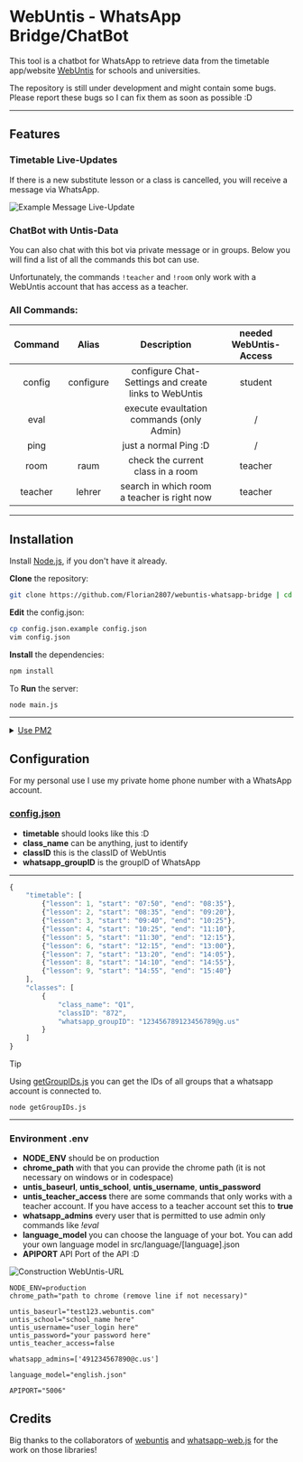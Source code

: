 # WebUntis - WhatsApp Bridge/ChatBot

This tool is a chatbot for WhatsApp to retrieve data from the timetable app/website [WebUntis](https://webuntis.com) for schools and universities.

The repository is still under development and might contain some bugs. Please report these bugs so I can fix them as soon as possible :D

---

## Features

### Timetable Live-Updates

If there is a new substitute lesson or a class is cancelled, you will receive a message via WhatsApp.

![Example Message Live-Update](https://i.2807.eu/CLSWn.png)

### ChatBot with Untis-Data

You can also chat with this bot via private message or in groups. Below you will find a list of all the commands this bot can use.

Unfortunately, the commands `!teacher` and `!room` only work with a WebUntis account that has access as a teacher.

### All Commands:

| Command |   Alias   |                     Description                      | needed WebUntis-Access |
| :-----: | :-------: | :--------------------------------------------------: | :--------------------: |
| config  | configure | configure Chat-Settings and create links to WebUntis |        student         |
|  eval   |           |      execute evaultation commands (only Admin)       |           /            |
|  ping   |           |                just a normal Ping :D                 |           /            |
|  room   |   raum    |          check the current class in a room           |        teacher         |
| teacher |  lehrer   |     search in which room a teacher is right now      |        teacher         |

---

## Installation

Install [Node.js](https://nodejs.org/), if you don't have it already.

**Clone** the repository:

```bash
git clone https://github.com/Florian2807/webuntis-whatsapp-bridge | cd webuntis-whatsapp-bridge
```

**Edit** the config.json:

```bash
cp config.json.example config.json
vim config.json
```

**Install** the dependencies:

```bash
npm install
```

To **Run** the server:

```bash
node main.js
```

---

<details>
  <summary><u>Use PM2</u></summary>

You also can use [PM2](https://www.npmjs.com/package/pm2) to run this application in the background:

**Install** PM2 as a global dependency:

```bash
npm install -g pm2
```

**Run** the application:

```bash
pm2 start main.js
```

---

</details>

## Configuration

For my personal use I use my private home phone number with a WhatsApp account.

### [config.json](./config.json.example)

-   **timetable** should looks like this :D
-   **class_name** can be anything, just to identify
-   **classID** this is the classID of WebUntis
-   **whatsapp_groupID** is the groupID of WhatsApp

---

```js
{
    "timetable": [
        {"lesson": 1, "start": "07:50", "end": "08:35"},
        {"lesson": 2, "start": "08:35", "end": "09:20"},
        {"lesson": 3, "start": "09:40", "end": "10:25"},
        {"lesson": 4, "start": "10:25", "end": "11:10"},
        {"lesson": 5, "start": "11:30", "end": "12:15"},
        {"lesson": 6, "start": "12:15", "end": "13:00"},
        {"lesson": 7, "start": "13:20", "end": "14:05"},
        {"lesson": 8, "start": "14:10", "end": "14:55"},
        {"lesson": 9, "start": "14:55", "end": "15:40"}
    ],
    "classes": [
        {
            "class_name": "Q1",
            "classID": "872",
            "whatsapp_groupID": "123456789123456789@g.us"
        }
    ]
}
```

> [!TIP]
> Using [getGroupIDs.js](./getGroupIDs.js) you can get the IDs of all groups that a whatsapp account is connected to.
>
> ```
> node getGroupIDs.js
> ```

---

### Environment .env

-   **NODE_ENV** should be on production
-   **chrome_path** with that you can provide the chrome path (it is not necessary on windows or in codespace)
-   **untis_baseurl**, **untis_school**, **untis_username**, **untis_password**
-   **untis_teacher_access** there are some commands that only works with a teacher account. If you have access to a teacher account set this to **true**
-   **whatsapp_admins** every user that is permitted to use admin only commands like _!eval_
-   **language_model** you can choose the language of your bot. You can add your own language model in src/language/[language].json
-   **APIPORT** API Port of the API :D

![Construction WebUntis-URL](https://i.2807.eu/jqlb8.png)

```
NODE_ENV=production
chrome_path="path to chrome (remove line if not necessary)"

untis_baseurl="test123.webuntis.com"
untis_school="school_name here"
untis_username="user_login here"
untis_password="your password here"
untis_teacher_access=false

whatsapp_admins=['491234567890@c.us']

language_model="english.json"

APIPORT="5006"
```

## Credits

Big thanks to the collaborators of [webuntis](https://github.com/SchoolUtils/WebUntis) and [whatsapp-web.js](https://github.com/pedroslopez/whatsapp-web.js) for the work on those libraries!
